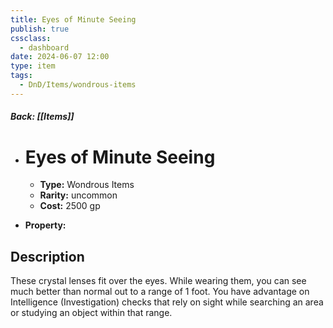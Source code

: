 ```yaml
---
title: Eyes of Minute Seeing
publish: true
cssclass:
  - dashboard
date: 2024-06-07 12:00
type: item
tags:
  - DnD/Items/wondrous-items
---
```


##### Back: [[Items]]

- # Eyes of Minute Seeing

    - **Type:** Wondrous Items
    - **Rarity:** uncommon
    - **Cost:** 2500 gp
- **Property:** 



## Description 

These crystal lenses fit over the eyes. While wearing them, you can see much better than normal out to a range of 1 foot. You have advantage on Intelligence (Investigation) checks that rely on sight while searching an area or studying an object within that range.
